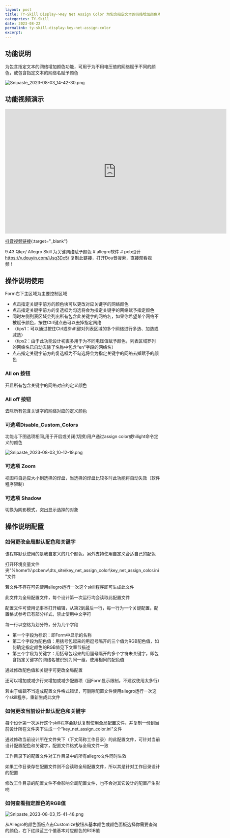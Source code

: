 ```yaml
---
layout: post
title: TY-Skill Display->Key Net Assign Color 为包含指定文本的网络增加颜色功能
categories: TY-Skill
date: 2023-08-22
permalink: ty-skill-display-key-net-assign-color
excerpt: 
---
```


## 功能说明

为包含指定文本的网络增加颜色功能，可用于为不用电压值的网络赋予不同的颜色，或包含指定文本的网络名赋予颜色

![Snipaste_2023-08-03_14-42-30.png](https://a1024.synology.me/images/blog/2023/Snipaste_2023-08-03_14-42-30.png)

## 功能视频演示

<iframe width="720" height="405" frameborder="0" src="https://www.ixigua.com/iframe/7270064701219078690?autoplay=0" referrerpolicy="unsafe-url" allowfullscreen></iframe>

[抖音视频链接](https://v.douyin.com/iJsq3Dc5/){:target="_blank"}

9.43 Qkp:/ Allegro Skill 为关键网络赋予颜色 # allegro软件 # pcb设计  https://v.douyin.com/iJsq3Dc5/ 复制此链接，打开Dou音搜索，直接观看视频！

## 操作说明使用

Form右下主区域为主要控制区域

* 点击指定关键字前方的颜色块可以更改对应关键字的网络颜色
* 点击指定关键字前方的复选框为勾选将会为指定关键字的网络赋予指定颜色
* 同时左侧列表区域会列出所有包含此关键字的网络名，如果你希望某个网络不被赋予颜色，按住Ctrl键点击可以去掉指定网络
* （tips1：可以通过按住Ctrl或Shift键对列表区域的多个网络进行多选、加选或减选）
* （tips2：由于此功能设计初衷多用于为不同电压值赋予颜色，列表区域罗列的网络名已自动去除了名称中包含“en”字段的网络名）
* 点击指定关键字前方的复选框为不勾选将会为指定关键字的网络去掉赋予的颜色

### All on 按钮

开启所有包含关键字的网络对应的定义颜色

### All off 按钮

去除所有包含关键字的网络对应的定义颜色

### 可选项Disable_Custom_Colors

功能与下图选项相同,用于开启或关闭(切换)用户通过assign color或hilight命令定义的颜色

![Snipaste_2023-08-03_10-12-19.png](https://a1024.synology.me/images/blog/2023/Snipaste_2023-08-03_10-12-19.png)

### 可选项 Zoom

视图将自适应大小到选择的焊盘，当选择的焊盘比较多时此功能将自动失效（软件程序限制）

### 可选项 Shadow

切换为阴影模式，突出显示选择的对象

## 操作说明配置

### 如何更改全局默认配色和关键字

该程序默认使用的是我自定义的几个颜色，另外支持使用自定义合适自己的配色

打开环境变量文件夹"%home%\pcbenv\dts_site\key_net_assign_color\key_net_assign_color.ini"文件

若文件不存在可先使用allegro运行一次这个skill程序即可生成此文件

此文件为全局配置文件，每个设计第一次运行均会读取此配置文件

配置文件可使用记事本打开编辑，从第2到最后一行，每一行为一个关键配置，配置格式参考已有部分样式，禁止使用中文字符

每一行以空格为划分符，分为几个字段

* 第一个字段为标识：即Form中显示的名称
* 第二个字段为配色值：用括号包起来的用逗号隔开的三个值为RGB配色值，如何确定指定颜色的RGB值见下文章节描述
* 第三个字段为关键字：用括号包起来的用逗号隔开的多个字符未关键字，即包含指定关键字的网络名被识别为同一组，使用相同的配色值

通过修改配色值和关键字可更改全局配置

还可以增加或减少行来增加或减少配置项（因Form显示限制，不建议使用太多行）

若由于编辑不当造成配置文件格式错误，可删除配置文件使用allegro运行一次这个skill程序，重新生成此文件

### 如何更改当前设计默认配色和关键字

每个设计第一次运行这个skill程序会默认复制使用全局配置文件，并复制一份到当前设计所在文件夹下生成一个"key_net_assign_color.ini"文件

通过修改当前设计所在文件夹下（下文简称工作目录）的此配置文件，可针对当前设计配置配色和关键字，配置文件格式与全局文件一致

工作目录下的配置文件对工作目录中的所有allegro文件同时生效

如果工作目录存在配置文件则不会读取全局配置文件，所以其是针对工作目录设计的配置

修改工作目录的配置文件不会影响全局配置文件，也不会对其它设计的配置产生影响

### 如何查看指定颜色的RGB值

![Snipaste_2023-08-03_15-41-48.png](https://a1024.synology.me/images/blog/2023/Snipaste_2023-08-03_15-41-48.png)

从Allegro的颜色面板点击Customize按钮从基本颜色或颜色面板选择你需要查询的颜色，右下红绿蓝三个值基本对应颜色的RGB值